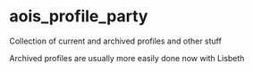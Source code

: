 # aois_profile_party

Collection of current and archived profiles and other stuff  

Archived profiles are usually more easily done now with Lisbeth  
